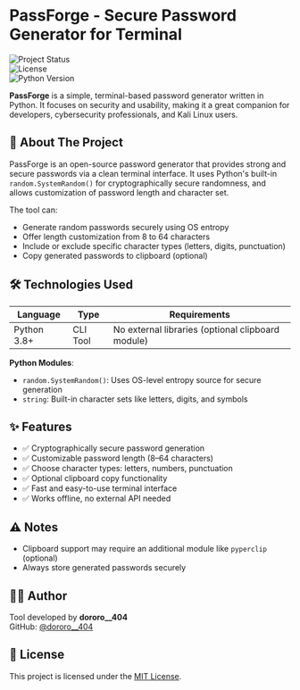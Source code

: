 # PassForge - Secure Password Generator for Terminal

![Project Status](https://img.shields.io/badge/status-active-brightgreen)  
![License](https://img.shields.io/badge/license-MIT-blue)  
![Python Version](https://img.shields.io/badge/python-3.8+-blue)

**PassForge** is a simple, terminal-based password generator written in Python. It focuses on security and usability, making it a great companion for developers, cybersecurity professionals, and Kali Linux users.

## 🚀 About The Project

PassForge is an open-source password generator that provides strong and secure passwords via a clean terminal interface. It uses Python's built-in `random.SystemRandom()` for cryptographically secure randomness, and allows customization of password length and character set.

The tool can:

- Generate random passwords securely using OS entropy
- Offer length customization from 8 to 64 characters
- Include or exclude specific character types (letters, digits, punctuation)
- Copy generated passwords to clipboard (optional)

## 🛠 Technologies Used

| Language   | Type     | Requirements     |
|------------|----------|------------------|
| Python 3.8+| CLI Tool | No external libraries (optional clipboard module) |

**Python Modules**:
- `random.SystemRandom()`: Uses OS-level entropy source for secure generation
- `string`: Built-in character sets like letters, digits, and symbols

## ✨ Features

- ✅ Cryptographically secure password generation
- ✅ Customizable password length (8–64 characters)
- ✅ Choose character types: letters, numbers, punctuation
- ✅ Optional clipboard copy functionality
- ✅ Fast and easy-to-use terminal interface
- ✅ Works offline, no external API needed

## ⚠️ Notes

- Clipboard support may require an additional module like `pyperclip` (optional)
- Always store generated passwords securely

## 👨‍💻 Author

Tool developed by **dororo__404**  
GitHub: [@dororo__404](https://github.com/dororo--404)

## 📄 License

This project is licensed under the [MIT License](LICENSE).
